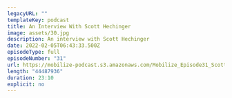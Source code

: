 ```yaml
---
legacyURL: ""
templateKey: podcast
title: An Interview With Scott Hechinger
image: assets/30.jpg
description: An interview with Scott Hechinger
date: 2022-02-05T06:43:33.500Z
episodeType: full
episodeNumber: "31"
url: https://mobilize-podcast.s3.amazonaws.com/Mobilize_Episode31_ScottHechinger.mp3
length: "44487936"
duration: 23:10
explicit: no
---
```

